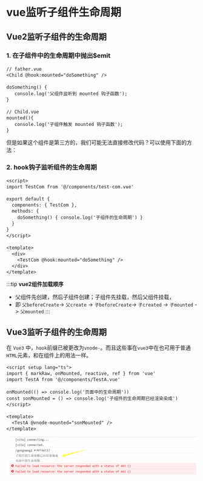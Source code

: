 # vue监听子组件生命周期

## Vue2监听子组件的生命周期

### 1. 在子组件中的生命周期中抛出$emit

```vue
// father.vue
<Child @hook:mounted="doSomething" />

doSomething() {
   console.log('父组件监听到 mounted 钩子函数');
}

// Child.vue
mounted(){
   console.log('子组件触发 mounted 钩子函数');
}
```


但是如果这个组件是第三方的，我们可能无法直接修改代码？可以使用下面的方法：

### 2. hook钩子监听组件的生命周期

```vue
<script>
import TestCom from '@/components/test-com.vue'

export default {
  components: { TestCom },
  methods: {
    doSomething() { console.log('子组件的生命周期') }
  }
}
</script>

<template>
  <div>
    <TestCom @hook:mounted="doSomething" />
  </div>
</template>
```

:::tip **vue2组件加载顺序**
- 父组件先创建，然后子组件创建；子组件先挂载，然后父组件挂载，
- 即 `父beforeCreate`-> `父create` -> `子beforeCreate`-> `子created` -> `子mounted` -> `父mounted`
:::


## Vue3监听子组件的生命周期

在 `Vue3` 中，`hook`前缀已被更改为`vnode-`。而且这些事在`vue3`中在也可用于普通`HTML`元素，和在组件上的用法一样。

```vue
<script setup lang="ts">
import { markRaw, onMounted, reactive, ref } from 'vue'
import TestA from '@/components/TestA.vue'

onMounted(() => console.log('页面中的生命周期'))
const sonMounted = () => console.log('子组件的生命周期已经渲染染成')
</script>

<template>
  <TestA @vnode-mounted="sonMounted" />
</template>
```

![](./images/vue-life-3.png)
